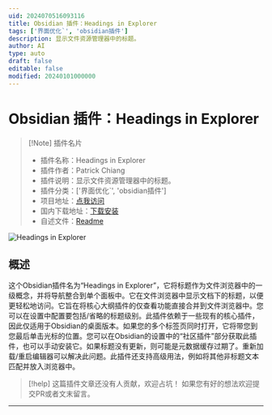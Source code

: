 ```yaml
---
uid: 2024070516093116
title: Obsidian 插件：Headings in Explorer
tags: ['界面优化`', 'obsidian插件']
description: 显示文件资源管理器中的标题。
author: AI
type: auto
draft: false
editable: false
modified: 20240101000000
---
```


# Obsidian 插件：Headings in Explorer

> [!Note] 插件名片
> - 插件名称：Headings in Explorer
> - 插件作者：Patrick Chiang
> - 插件说明：显示文件资源管理器中的标题。
> - 插件分类：['界面优化`', 'obsidian插件']
> - 项目地址：[点我访问](https://github.com/patrickchiang/obsidian-headings-in-explorer)
> - 国内下载地址：[下载安装](https://pkmer.cn/products/plugin/pluginMarket/?headings-in-explorer)
> - 自述文件：[Readme](https://ghproxy.net/https://raw.githubusercontent.com/patrickchiang/obsidian-headings-in-explorer/main/README.md)

![Headings in Explorer](https://cdn.pkmer.cn/covers/headings-in-explorer.png!pkmer)

## 概述

这个Obsidian插件名为“Headings in Explorer”，它将标题作为文件浏览器中的一级概念，并将导航整合到单个面板中。它在文件浏览器中显示文档下的标题，以便更轻松地访问。它旨在将核心大纲插件的仅查看功能直接合并到文件浏览器中。您可以在设置中配置要包括/省略的标题级别。此插件依赖于一些现有的核心插件，因此仅适用于Obsidian的桌面版本。如果您的多个标签页同时打开，它将带您到您最后单击光标的位置。您可以在Obsidian的设置中的“社区插件”部分获取此插件，也可以手动安装它。如果标题没有更新，则可能是元数据缓存过期了。重新加载/重启编辑器可以解决此问题。此插件还支持高级用法，例如将其他非标题文本匹配并放入浏览器中。


> [!help] 
> 这篇插件文章还没有人贡献，欢迎占坑！
> 如果您有好的想法欢迎提交PR或者文末留言。
> 

---



